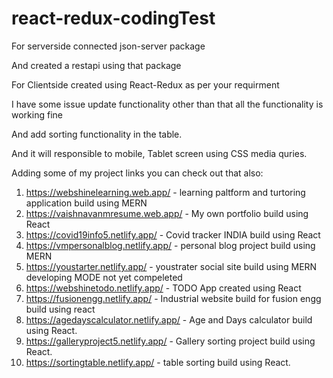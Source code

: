 # react-redux-codingTest

For serverside connected json-server package

And created a restapi using that package

For Clientside created using React-Redux as per your requirment

I have some issue update functionality other than that all the functionality is working fine

And add sorting functionality in the table.

And it will responsible to mobile, Tablet screen using CSS media quries.

Adding some of my project links you can check out that also:

1. https://webshinelearning.web.app/ - learning paltform and turtoring application build using MERN
2. https://vaishnavanmresume.web.app/ - My own portfolio build using React
3. https://covid19info5.netlify.app/ - Covid tracker INDIA build using React
4. https://vmpersonalblog.netlify.app/ - personal blog project build using MERN
5. https://youstarter.netlify.app/ - youstrater social site build using MERN developing MODE not yet compeleted
6. https://webshinetodo.netlify.app/ - TODO App created using React
7. https://fusionengg.netlify.app/ - Industrial website build for fusion engg build using react
8. https://agedayscalculator.netlify.app/ - Age and Days calculator build using React.
9. https://galleryproject5.netlify.app/ - Gallery sorting project build using React.
10. https://sortingtable.netlify.app/ - table sorting build using React.
